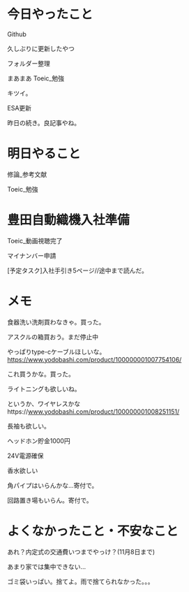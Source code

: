 # 今日やったこと
Github 

久しぶりに更新したやつ

フォルダー整理

まあまあ
Toeic_勉強

キツイ。

ESA更新

昨日の続き。良記事やね。

# 明日やること
修論_参考文献

Toeic_勉強


# 豊田自動織機入社準備
Toeic_動画視聴完了

マイナンバー申請

[予定タスク]入社手引き5ページ//途中まで読んだ。

# メモ
食器洗い洗剤買わなきゃ。買った。

アスクルの箱買おう。まだ停止中

やっぱりtype-cケーブルほしいな。https://www.yodobashi.com/product/100000001007754106/

これ買うかな。買った。

ライトニングも欲しいね。

というか、ワイヤレスかなhttps://www.yodobashi.com/product/100000001008251151/

長袖も欲しい。

ヘッドホン貯金1000円

24V電源確保

香水欲しい

角パイプはいらんかな...寄付で。

回路置き場もいらん。寄付で。

# よくなかったこと・不安なこと
あれ？内定式の交通費いつまでやっけ？(11月8日まで)

あまり家では集中できない...

ゴミ袋いっぱい。捨てよ。雨で捨てられなかった。。。
